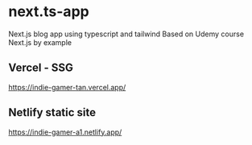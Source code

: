 # next.ts-app

Next.js blog app using typescript and tailwind
Based on Udemy course Next.js by example

## Vercel - SSG

https://indie-gamer-tan.vercel.app/

## Netlify static site

https://indie-gamer-a1.netlify.app/
